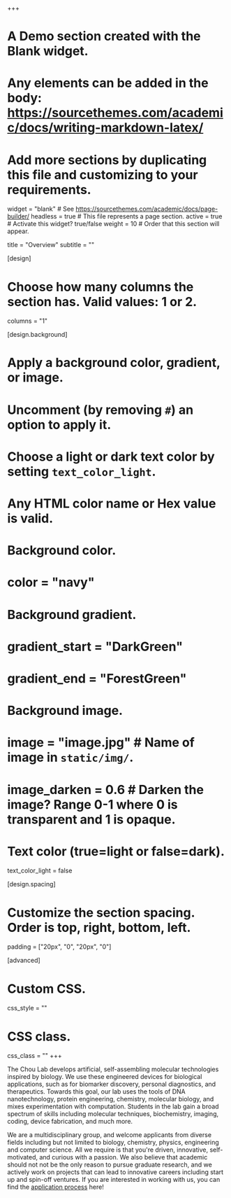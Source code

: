 +++
# A Demo section created with the Blank widget.
# Any elements can be added in the body: https://sourcethemes.com/academic/docs/writing-markdown-latex/
# Add more sections by duplicating this file and customizing to your requirements.

widget = "blank"  # See https://sourcethemes.com/academic/docs/page-builder/
headless = true  # This file represents a page section.
active = true  # Activate this widget? true/false
weight = 10  # Order that this section will appear.

title = "Overview"
subtitle = ""

[design]
  # Choose how many columns the section has. Valid values: 1 or 2.
  columns = "1"

[design.background]
  # Apply a background color, gradient, or image.
  #   Uncomment (by removing `#`) an option to apply it.
  #   Choose a light or dark text color by setting `text_color_light`.
  #   Any HTML color name or Hex value is valid.

  # Background color.
  # color = "navy"
  
  # Background gradient.
  # gradient_start = "DarkGreen"
  # gradient_end = "ForestGreen"
  
  # Background image.
  # image = "image.jpg"  # Name of image in `static/img/`.
  # image_darken = 0.6  # Darken the image? Range 0-1 where 0 is transparent and 1 is opaque.

  # Text color (true=light or false=dark).
  text_color_light = false

[design.spacing]
  # Customize the section spacing. Order is top, right, bottom, left.
  padding = ["20px", "0", "20px", "0"]

[advanced]
 # Custom CSS. 
 css_style = ""
 
 # CSS class.
 css_class = ""
+++

The Chou Lab develops artificial, self-assembling molecular technologies inspired by biology. We use these engineered devices for biological applications, such as for biomarker discovery, personal diagnostics, and therapeutics. Towards this goal, our lab uses the tools of DNA nanotechnology, protein engineering, chemistry, molecular biology, and mixes experimentation with computation. Students in the lab gain a broad spectrum of skills including molecular techniques, biochemistry, imaging, coding, device fabrication, and much more.<br>

We are a multidisciplinary group, and welcome applicants from diverse fields including but not limited to biology, chemistry, physics, engineering and computer science. All we require is that you're driven, innovative, self-motivated, and curious with a passion. We also believe that academic should not not be the only reason to pursue graduate research, and we actively work on  projects that can lead to innovative careers including start up and spin-off ventures. If you are interested in working with us, you can find the [application process](/join) here!